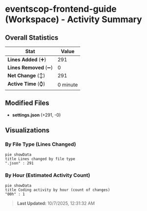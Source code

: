 # eventscop-frontend-guide (Workspace) - Activity Summary 

## Overall Statistics

| Stat                   | Value                                                             |
| ---------------------- | ----------------------------------------------------------------- |
| **Lines Added** (➕)   | 291                                          |
| **Lines Removed** (➖) | 0                                        |
| **Net Change** (↕)    | 291                |
| **Active Time** (⌚)   | 0 minute |


## Modified Files
- **settings.json** (+291, -0)

## Visualizations

### By File Type (Lines Changed)

```mermaid
pie showData
title Lines changed by file type
".json" : 291
```

### By Hour (Estimated Activity Count)

```mermaid
pie showData
title Coding activity by hour (count of changes)
"00h" : 1
```


> **Last Updated:** 10/7/2025, 12:31:32 AM